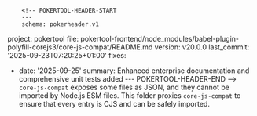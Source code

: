         <!-- POKERTOOL-HEADER-START
        ---
        schema: pokerheader.v1
project: pokertool
file: pokertool-frontend/node_modules/babel-plugin-polyfill-corejs3/core-js-compat/README.md
version: v20.0.0
last_commit: '2025-09-23T07:20:25+01:00'
fixes:
- date: '2025-09-25'
  summary: Enhanced enterprise documentation and comprehensive unit tests added
        ---
        POKERTOOL-HEADER-END -->
`core-js-compat` exposes some files as JSON, and they cannot be
imported by Node.js ESM files.
This folder proxies `core-js-compat` to ensure that every entry
is CJS and can be safely imported.